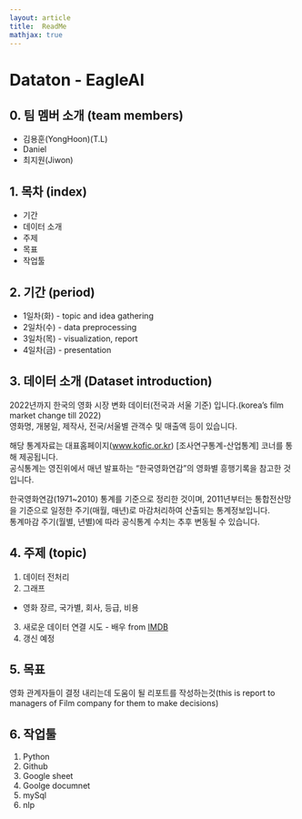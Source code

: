 ```yaml
---
layout: article
title:  ReadMe
mathjax: true
---
```


# Dataton - EagleAI  
  
## 0. 팀 멤버 소개 (team members)  
* 김용훈(YongHoon)(T.L)
* Daniel
* 최지원(Jiwon)
  
## 1. 목차 (index)  
  - 기간
  - 데이터 소개
  - 주제
  - 목표
  - 작업툴
  
## 2. 기간 (period)  
* 1일차(화) - topic and idea gathering
* 2일차(수) - data preprocessing
* 3일차(목) - visualization, report
* 4일차(금) - presentation 

## 3. 데이터 소개 (Dataset introduction)  
2022년까지 한국의 영화 시장 변화 데이터(전국과 서울 기준) 입니다.(korea’s  film market change till 2022)  
영화명, 개봉일, 제작사, 전국/서울별 관객수 및 매출액 등이 있습니다.
  
해당 통계자료는 대표홈페이지(www.kofic.or.kr) [조사연구통계-산업통계] 코너를 통해 제공됩니다.  
공식통계는 영진위에서 매년 발표하는 “한국영화연감”의 영화별 흥행기록을 참고한 것입니다.  
  
한국영화연감(1971~2010) 통계를 기준으로 정리한 것이며, 2011년부터는 통합전산망을 기준으로 일정한 주기(매월, 매년)로 마감처리하여 산출되는 통계정보입니다.  
통계마감 주기(월별, 년별)에 따라 공식통계 수치는 추후 변동될 수 있습니다.  
  
## 4. 주제 (topic)  
1. 데이터 전처리
2. 그래프
  - 영화 장르, 국가별, 회사, 등급, 비용
3. 새로운 데이터 연결 시도 - 배우 from [IMDB](https://www.imdb.com)  
4. 갱신 예정 
  
## 5. 목표
영화 관계자들이 결정 내리는데 도움이 될 리포트를 작성하는것(this is report to managers of Film company for them to make decisions) 
  
## 6. 작업툴
1. Python
2. Github
3. Google sheet
4. Goolge documnet
5. mySql
6. nlp
